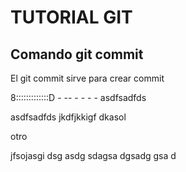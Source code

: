 # TUTORIAL GIT

## Comando git commit

El git commit sirve para crear commit

8:::::::::::::D - -- - - - -
asdfsadfds

asdfsadfds
jkdfjkkigf
dkasol

otro

jfsojasgi
dsg
asdg
sdagsa
dgsadg
gsa
d
